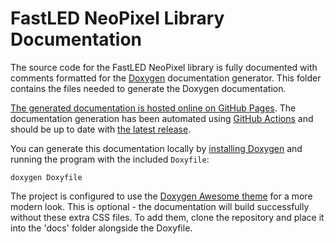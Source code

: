 # FastLED NeoPixel Library Documentation

The source code for the FastLED NeoPixel library is fully documented with comments formatted for the [Doxygen](https://en.wikipedia.org/wiki/Doxygen) documentation generator. This folder contains the files needed to generate the Doxygen documentation.

[The generated documentation is hosted online on GitHub Pages](https://dmadison.github.io/FastLED_NeoPixel/docs). The documentation generation has been automated using [GitHub Actions](https://docs.github.com/en/actions) and should be up to date with [the latest release](https://github.com/dmadison/FastLED_NeoPixel/releases/latest).

You can generate this documentation locally by [installing Doxygen](https://www.doxygen.nl/manual/install.html) and running the program with the included `Doxyfile`:

```
doxygen Doxyfile
```

The project is configured to use the [Doxygen Awesome theme](https://github.com/jothepro/doxygen-awesome-css) for a more modern look. This is optional - the documentation will build successfully without these extra CSS files. To add them, clone the repository and place it into the 'docs' folder alongside the Doxyfile.

